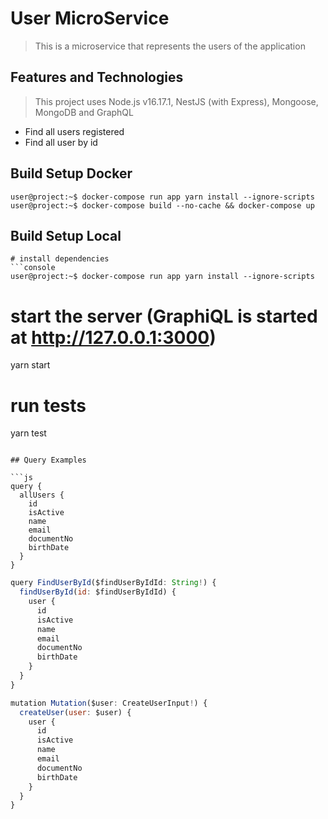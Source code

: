# User MicroService
> This is a microservice that represents the users of the application

## Features and Technologies
> This project uses Node.js v16.17.1, NestJS (with Express), Mongoose, MongoDB and GraphQL

* Find all users registered
* Find all user by id

## Build Setup Docker

```console
user@project:~$ docker-compose run app yarn install --ignore-scripts
user@project:~$ docker-compose build --no-cache && docker-compose up
```

## Build Setup Local
```
# install dependencies
```console
user@project:~$ docker-compose run app yarn install --ignore-scripts
```

# start the server (GraphiQL is started at http://127.0.0.1:3000)
yarn start

# run tests
yarn test
```

## Query Examples

```js
query {
  allUsers {
    id
    isActive
    name
    email
    documentNo
    birthDate
  }
}
```

```js
query FindUserById($findUserByIdId: String!) {
  findUserById(id: $findUserByIdId) {
    user {
      id
      isActive
      name
      email
      documentNo
      birthDate
    }
  }
}
```

```js
mutation Mutation($user: CreateUserInput!) {
  createUser(user: $user) {
    user {
      id
      isActive
      name
      email
      documentNo
      birthDate
    }
  }
}
```
